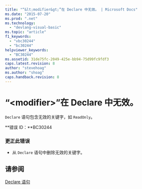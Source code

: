 ```yaml
---
title: "“&lt;modifier&gt;”在 Declare 中无效。 | Microsoft Docs"
ms.date: "2015-07-20"
ms.prod: ".net"
ms.technology: 
  - "devlang-visual-basic"
ms.topic: "article"
f1_keywords: 
  - "vbc30244"
  - "bc30244"
helpviewer_keywords: 
  - "BC30244"
ms.assetid: 31de75fc-2049-425e-bb94-75d99fc9fdf3
caps.latest.revision: 8
author: "stevehoag"
ms.author: "shoag"
caps.handback.revision: 8
---
```

# “&lt;modifier&gt;”在 Declare 中无效。
`Declare` 语句包含无效的关键字，如 `ReadOnly`。  
  
 **错误 ID：**BC30244  
  
### 更正此错误  
  
-   从 `Declare` 语句中删除无效的关键字。  
  
## 请参阅  
 [Declare 语句](../../visual-basic/language-reference/statements/declare-statement.md)